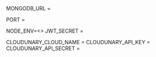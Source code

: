 MONGODB_URL = <MongoURL>

PORT = <PortNumber>

NODE_ENV=<>
JWT_SECRET = <YourSecretKey>

CLOUDUNARY_CLOUD_NAME = <cloudname>
CLOUDUNARY_API_KEY = <apikey>
CLOUDUNARY_API_SECRET = <apisecret>
